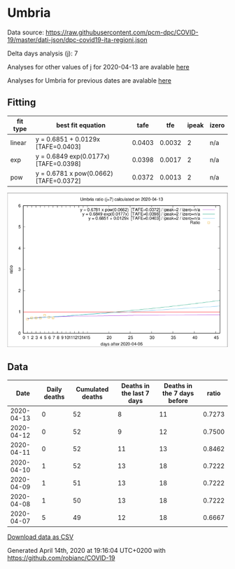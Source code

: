 # Umbria

Data source: https://raw.githubusercontent.com/pcm-dpc/COVID-19/master/dati-json/dpc-covid19-ita-regioni.json

Delta days analysis (j): 7

Analyses for other values of j for 2020-04-13 are avalable [here](../2020-04-13/README.md)

Analyses for Umbria for previous dates are avalable [here](../README.md)

## Fitting 
|fit type|best fit equation|tafe|tfe|ipeak|izero|
|-------|-----|--------|------|---|---|
|linear|y = 0.6851 + 0.0129x  [TAFE=0.0403]|0.0403|0.0032|2|n/a|
|exp|y = 0.6849 exp(0.0177x)  [TAFE=0.0398]|0.0398|0.0017|2|n/a|
|pow|y = 0.6781 x pow(0.0662)  [TAFE=0.0372]|0.0372|0.0013|2|n/a|

![Plot](COVID-19_umbria_j7_2020-04-13.png)

## Data
|Date|Daily deaths|Cumulated deaths|Deaths in the last 7 days|Deaths in the 7 days before|ratio|
|----|----------|-----------|-------|--------------------|-----|
|2020-04-13|0|52|8|11|0.7273|
|2020-04-12|0|52|9|12|0.7500|
|2020-04-11|0|52|11|13|0.8462|
|2020-04-10|1|52|13|18|0.7222|
|2020-04-09|1|51|13|18|0.7222|
|2020-04-08|1|50|13|18|0.7222|
|2020-04-07|5|49|12|18|0.6667|

[Download data as CSV](COVID-19_umbria_j7_2020-04-13.csv)

Generated April 14th, 2020 at 19:16:04 UTC+0200 with https://github.com/robianc/COVID-19
